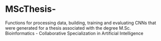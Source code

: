 # MScThesis-
Functions for processing data, building, training and evaluating CNNs that were generated for a thesis associated with the degree M.Sc. Bioinformatics - Collaborative Specialization in Artificial Intelligence
